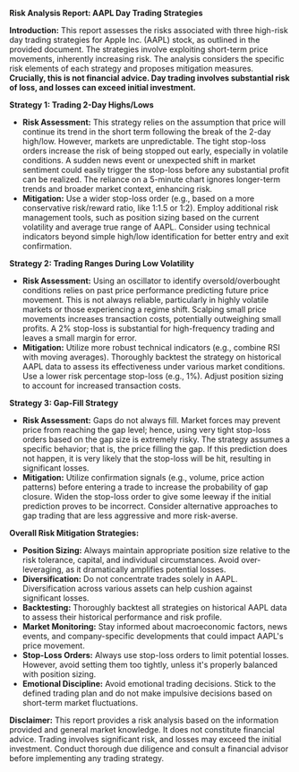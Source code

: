 **Risk Analysis Report: AAPL Day Trading Strategies**

**Introduction:** This report assesses the risks associated with three high-risk day trading strategies for Apple Inc. (AAPL) stock, as outlined in the provided document.  The strategies involve exploiting short-term price movements, inherently increasing risk.  The analysis considers the specific risk elements of each strategy and proposes mitigation measures.  **Crucially, this is not financial advice.  Day trading involves substantial risk of loss, and losses can exceed initial investment.**

**Strategy 1: Trading 2-Day Highs/Lows**

* **Risk Assessment:** This strategy relies on the assumption that price will continue its trend in the short term following the break of the 2-day high/low.  However, markets are unpredictable.  The tight stop-loss orders increase the risk of being stopped out early, especially in volatile conditions.  A sudden news event or unexpected shift in market sentiment could easily trigger the stop-loss before any substantial profit can be realized.  The reliance on a 5-minute chart ignores longer-term trends and broader market context, enhancing risk.
* **Mitigation:** Use a wider stop-loss order (e.g., based on a more conservative risk/reward ratio, like 1:1.5 or 1:2). Employ additional risk management tools, such as position sizing based on the current volatility and average true range of AAPL. Consider using technical indicators beyond simple high/low identification for better entry and exit confirmation.

**Strategy 2: Trading Ranges During Low Volatility**

* **Risk Assessment:** Using an oscillator to identify oversold/overbought conditions relies on past price performance predicting future price movement. This is not always reliable, particularly in highly volatile markets or those experiencing a regime shift. Scalping small price movements increases transaction costs, potentially outweighing small profits.  A 2% stop-loss is substantial for high-frequency trading and leaves a small margin for error.
* **Mitigation:**  Utilize more robust technical indicators (e.g., combine RSI with moving averages).  Thoroughly backtest the strategy on historical AAPL data to assess its effectiveness under various market conditions. Use a lower risk percentage stop-loss (e.g., 1%).  Adjust position sizing to account for increased transaction costs.

**Strategy 3: Gap-Fill Strategy**

* **Risk Assessment:** Gaps do not always fill.  Market forces may prevent price from reaching the gap level; hence, using very tight stop-loss orders based on the gap size is extremely risky. The strategy assumes a specific behavior; that is, the price filling the gap. If this prediction does not happen, it is very likely that the stop-loss will be hit, resulting in significant losses.
* **Mitigation:**  Utilize confirmation signals (e.g., volume, price action patterns) before entering a trade to increase the probability of gap closure. Widen the stop-loss order to give some leeway if the initial prediction proves to be incorrect.  Consider alternative approaches to gap trading that are less aggressive and more risk-averse.

**Overall Risk Mitigation Strategies:**

* **Position Sizing:**  Always maintain appropriate position size relative to the risk tolerance, capital, and individual circumstances. Avoid over-leveraging, as it dramatically amplifies potential losses.
* **Diversification:** Do not concentrate trades solely in AAPL. Diversification across various assets can help cushion against significant losses.
* **Backtesting:** Thoroughly backtest all strategies on historical AAPL data to assess their historical performance and risk profile.
* **Market Monitoring:** Stay informed about macroeconomic factors, news events, and company-specific developments that could impact AAPL's price movement.
* **Stop-Loss Orders:** Always use stop-loss orders to limit potential losses.  However, avoid setting them too tightly, unless it's properly balanced with position sizing.
* **Emotional Discipline:** Avoid emotional trading decisions. Stick to the defined trading plan and do not make impulsive decisions based on short-term market fluctuations.

**Disclaimer:** This report provides a risk analysis based on the information provided and general market knowledge.  It does not constitute financial advice.  Trading involves significant risk, and losses may exceed the initial investment. Conduct thorough due diligence and consult a financial advisor before implementing any trading strategy.